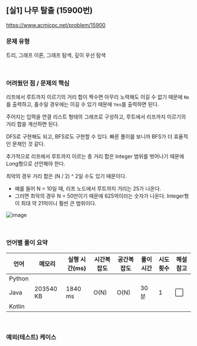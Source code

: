 ## [실1] 나무 탈출 (15900번)

https://www.acmicpc.net/problem/15900

### 문제 유형

트리, 그래프 이론, 그래프 탐색, 깊이 우선 탐색

<br>

### 어려웠던 점 / 문제의 핵심

리프에서 루트까지 이르기의 거리 합이 짝수면 아무리 노력해도 이길 수 없기 때문에 `No`를 출력하고, 홀수일 경우에는 이길 수 있기 때문에 `Yes`를 출력하면 된다.

주어지는 입력을 연결 리스트 형태의 그래프로 구성하고, 루트에서 리프까지 이르기의 거리 합을 계산하면 된다.

DFS로 구현해도 되고, BFS로도 구현할 수 있다. 빠른 풀이를 보니까 BFS가 더 효율적인 문제인 것 같다.

추가적으로 리프에서 루트까지 이르는 총 거리 합은 Integer 범위를 벗어나기 때문에 Long형으로 선언해야 한다.

최악의 경우 거리 합은 (N / 2) ^ 2일 수도 있기 때문이다.

- 예를 들어 N = 10일 때, 리프 노드에서 루트까지 거리는 25가 나온다.
- 그러면 최악의 경우 N = 50만이기 때문에 625억이라는 숫자가 나온다. Integer형이 최대 약 21억이니 훨씬 큰 범위이다.

![image](https://github.com/siwon-park/Problem_Solving/assets/93081720/83c8c87c-22c4-4314-a1ff-1d3733bca34c)

<br>

### 언어별 풀이 요약

| 언어   | 메모리    | 실행 시간(ms) | 시간복잡도 | 공간복잡도 | 풀이 시간 | 시도 횟수 | 해설 참고            |
| ------ | --------- | ------------- | ---------- | ---------- | --------- | --------- | -------------------- |
| Python |           |               |            |            |           |           |                      |
| Java   | 203540 KB | 1840 ms       | O(N)       | O(N)       | 30분      | 1         | :white_large_square: |
| Kotlin |           |               |            |            |           |           |                      |

<br>

### 예외(테스트) 케이스

```
```

